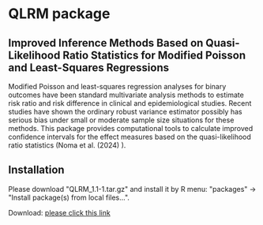 
# QLRM package


## Improved Inference Methods Based on Quasi-Likelihood Ratio Statistics for Modified Poisson and Least-Squares Regressions

Modified Poisson and least-squares regression analyses for binary outcomes have been standard multivariate analysis methods to estimate risk ratio and risk difference in clinical and epidemiological studies. Recent studies have shown the ordinary robust variance estimator possibly has serious bias under small or moderate sample size situations for these methods. This package provides computational tools to calculate improved confidence intervals for the effect measures based on the quasi-likelihood ratio statistics (Noma et al. (2024) <Forthcoming>).



## Installation

Please download "QLRM_1.1-1.tar.gz" and install it by R menu: "packages" -> "Install package(s) from local files...".

Download: [please click this link](https://github.com/nomahi/rqlm/raw/main/QLRM_1.1-1.tar.gz)
